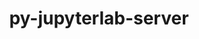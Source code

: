 ---
title: "py-jupyterlab-server"
layout: cache
categories: [package, develop]
meta: {"versions": ["2.24.0", "2.27.3"], "compilers": ["gcc@=11.1.0", "gcc@=11.4.0", "gcc@=9.4.0", "oneapi@=2024.2.1"], "oss": ["ubuntu20.04", "ubuntu22.04"], "platforms": ["linux"], "targets": ["neoverse_v1", "neoverse_v2", "ppc64le", "x86_64_v3"], "stacks": ["data-vis-sdk", "e4s", "e4s-neoverse-v2", "e4s-neoverse_v1", "e4s-oneapi", "e4s-power", "root"], "num_specs": 106, "num_specs_by_stack": {"root": 106, "e4s-power": 28, "data-vis-sdk": 7, "e4s-neoverse_v1": 12, "e4s-neoverse-v2": 7, "e4s": 28, "e4s-oneapi": 24}}
spec_details: [{"hash": "r5gjmdxfrnyxigrjokjpj7ynr42vvxgq", "compiler": "gcc@=9.4.0", "versions": ["2.27.3"], "os": "ubuntu20.04", "platform": "linux", "target": "ppc64le", "variants": ["build_system=python_pip"], "stacks": ["root", "e4s-power"], "size": "-", "tarball": "https://binaries.spack.io/develop/build_cache/linux-ubuntu20.04-ppc64le/gcc-9.4.0/py-jupyterlab-server-2.27.3/linux-ubuntu20.04-ppc64le-gcc-9.4.0-py-jupyterlab-server-2.27.3-r5gjmdxfrnyxigrjokjpj7ynr42vvxgq.spack"}, {"hash": "yxoxxlbpfmr5nknq6d2fl35p3pjeulq7", "compiler": "gcc@=9.4.0", "versions": ["2.27.3"], "os": "ubuntu20.04", "platform": "linux", "target": "ppc64le", "variants": ["build_system=python_pip"], "stacks": ["root", "e4s-power"], "size": "-", "tarball": "https://binaries.spack.io/develop/build_cache/linux-ubuntu20.04-ppc64le/gcc-9.4.0/py-jupyterlab-server-2.27.3/linux-ubuntu20.04-ppc64le-gcc-9.4.0-py-jupyterlab-server-2.27.3-yxoxxlbpfmr5nknq6d2fl35p3pjeulq7.spack"}, {"hash": "ec6vppo54snwoid3xdq45lgiytspmr2y", "compiler": "gcc@=9.4.0", "versions": ["2.27.3"], "os": "ubuntu20.04", "platform": "linux", "target": "ppc64le", "variants": ["build_system=python_pip"], "stacks": ["root", "e4s-power"], "size": "-", "tarball": "https://binaries.spack.io/develop/build_cache/linux-ubuntu20.04-ppc64le/gcc-9.4.0/py-jupyterlab-server-2.27.3/linux-ubuntu20.04-ppc64le-gcc-9.4.0-py-jupyterlab-server-2.27.3-ec6vppo54snwoid3xdq45lgiytspmr2y.spack"}, {"hash": "uchhjokxpflvevgado4566piq5aeidd2", "compiler": "gcc@=9.4.0", "versions": ["2.27.3"], "os": "ubuntu20.04", "platform": "linux", "target": "ppc64le", "variants": ["build_system=python_pip"], "stacks": ["root", "e4s-power"], "size": "-", "tarball": "https://binaries.spack.io/develop/build_cache/linux-ubuntu20.04-ppc64le/gcc-9.4.0/py-jupyterlab-server-2.27.3/linux-ubuntu20.04-ppc64le-gcc-9.4.0-py-jupyterlab-server-2.27.3-uchhjokxpflvevgado4566piq5aeidd2.spack"}, {"hash": "war4fqs2iyx3hsci3dwqpajijq2tk3vr", "compiler": "gcc@=9.4.0", "versions": ["2.27.3"], "os": "ubuntu20.04", "platform": "linux", "target": "ppc64le", "variants": ["build_system=python_pip"], "stacks": ["root", "e4s-power"], "size": "-", "tarball": "https://binaries.spack.io/develop/build_cache/linux-ubuntu20.04-ppc64le/gcc-9.4.0/py-jupyterlab-server-2.27.3/linux-ubuntu20.04-ppc64le-gcc-9.4.0-py-jupyterlab-server-2.27.3-war4fqs2iyx3hsci3dwqpajijq2tk3vr.spack"}, {"hash": "6ml7nb64sa4evd4a4l4ce2tavzuwef4r", "compiler": "gcc@=9.4.0", "versions": ["2.27.3"], "os": "ubuntu20.04", "platform": "linux", "target": "ppc64le", "variants": ["build_system=python_pip"], "stacks": ["root", "e4s-power"], "size": "-", "tarball": "https://binaries.spack.io/develop/build_cache/linux-ubuntu20.04-ppc64le/gcc-9.4.0/py-jupyterlab-server-2.27.3/linux-ubuntu20.04-ppc64le-gcc-9.4.0-py-jupyterlab-server-2.27.3-6ml7nb64sa4evd4a4l4ce2tavzuwef4r.spack"}, {"hash": "ccizgpknkhixquji3at66balpqfqwsuc", "compiler": "gcc@=9.4.0", "versions": ["2.27.3"], "os": "ubuntu20.04", "platform": "linux", "target": "ppc64le", "variants": ["build_system=python_pip"], "stacks": ["root", "e4s-power"], "size": "-", "tarball": "https://binaries.spack.io/develop/build_cache/linux-ubuntu20.04-ppc64le/gcc-9.4.0/py-jupyterlab-server-2.27.3/linux-ubuntu20.04-ppc64le-gcc-9.4.0-py-jupyterlab-server-2.27.3-ccizgpknkhixquji3at66balpqfqwsuc.spack"}, {"hash": "kxlkvfvg22kewv6bgk34smh2dripwzpp", "compiler": "gcc@=9.4.0", "versions": ["2.27.3"], "os": "ubuntu20.04", "platform": "linux", "target": "ppc64le", "variants": ["build_system=python_pip"], "stacks": ["root", "e4s-power"], "size": "-", "tarball": "https://binaries.spack.io/develop/build_cache/linux-ubuntu20.04-ppc64le/gcc-9.4.0/py-jupyterlab-server-2.27.3/linux-ubuntu20.04-ppc64le-gcc-9.4.0-py-jupyterlab-server-2.27.3-kxlkvfvg22kewv6bgk34smh2dripwzpp.spack"}, {"hash": "27dlbas4ty6cjozf5j2j4kzlawd53rbu", "compiler": "gcc@=9.4.0", "versions": ["2.27.3"], "os": "ubuntu20.04", "platform": "linux", "target": "ppc64le", "variants": ["build_system=python_pip"], "stacks": ["root", "e4s-power"], "size": "-", "tarball": "https://binaries.spack.io/develop/build_cache/linux-ubuntu20.04-ppc64le/gcc-9.4.0/py-jupyterlab-server-2.27.3/linux-ubuntu20.04-ppc64le-gcc-9.4.0-py-jupyterlab-server-2.27.3-27dlbas4ty6cjozf5j2j4kzlawd53rbu.spack"}, {"hash": "xkytkeftxfsy3ujhdpphmajomjyhu7js", "compiler": "gcc@=9.4.0", "versions": ["2.27.3"], "os": "ubuntu20.04", "platform": "linux", "target": "ppc64le", "variants": ["build_system=python_pip"], "stacks": ["root", "e4s-power"], "size": "-", "tarball": "https://binaries.spack.io/develop/build_cache/linux-ubuntu20.04-ppc64le/gcc-9.4.0/py-jupyterlab-server-2.27.3/linux-ubuntu20.04-ppc64le-gcc-9.4.0-py-jupyterlab-server-2.27.3-xkytkeftxfsy3ujhdpphmajomjyhu7js.spack"}, {"hash": "rmxf44i2cccupnvv57fxvzar2c35i37c", "compiler": "gcc@=9.4.0", "versions": ["2.27.3"], "os": "ubuntu20.04", "platform": "linux", "target": "ppc64le", "variants": ["build_system=python_pip"], "stacks": ["root", "e4s-power"], "size": "-", "tarball": "https://binaries.spack.io/develop/build_cache/linux-ubuntu20.04-ppc64le/gcc-9.4.0/py-jupyterlab-server-2.27.3/linux-ubuntu20.04-ppc64le-gcc-9.4.0-py-jupyterlab-server-2.27.3-rmxf44i2cccupnvv57fxvzar2c35i37c.spack"}, {"hash": "e2gr6lpuw2s4b5a7qxbxpajvmbifdp3o", "compiler": "gcc@=9.4.0", "versions": ["2.27.3"], "os": "ubuntu20.04", "platform": "linux", "target": "ppc64le", "variants": ["build_system=python_pip"], "stacks": ["root", "e4s-power"], "size": "-", "tarball": "https://binaries.spack.io/develop/build_cache/linux-ubuntu20.04-ppc64le/gcc-9.4.0/py-jupyterlab-server-2.27.3/linux-ubuntu20.04-ppc64le-gcc-9.4.0-py-jupyterlab-server-2.27.3-e2gr6lpuw2s4b5a7qxbxpajvmbifdp3o.spack"}, {"hash": "z3rxy6dhxftfm5neysmieikqifbmm52q", "compiler": "gcc@=9.4.0", "versions": ["2.27.3"], "os": "ubuntu20.04", "platform": "linux", "target": "ppc64le", "variants": ["build_system=python_pip"], "stacks": ["root", "e4s-power"], "size": "-", "tarball": "https://binaries.spack.io/develop/build_cache/linux-ubuntu20.04-ppc64le/gcc-9.4.0/py-jupyterlab-server-2.27.3/linux-ubuntu20.04-ppc64le-gcc-9.4.0-py-jupyterlab-server-2.27.3-z3rxy6dhxftfm5neysmieikqifbmm52q.spack"}, {"hash": "iw6xrbq24t7mgadoexhegj3zoij7zrhi", "compiler": "gcc@=9.4.0", "versions": ["2.27.3"], "os": "ubuntu20.04", "platform": "linux", "target": "ppc64le", "variants": ["build_system=python_pip"], "stacks": ["root", "e4s-power"], "size": "-", "tarball": "https://binaries.spack.io/develop/build_cache/linux-ubuntu20.04-ppc64le/gcc-9.4.0/py-jupyterlab-server-2.27.3/linux-ubuntu20.04-ppc64le-gcc-9.4.0-py-jupyterlab-server-2.27.3-iw6xrbq24t7mgadoexhegj3zoij7zrhi.spack"}, {"hash": "ylu72vhxp77v5xmuudhgmnmf4ob2lisq", "compiler": "gcc@=9.4.0", "versions": ["2.27.3"], "os": "ubuntu20.04", "platform": "linux", "target": "ppc64le", "variants": ["build_system=python_pip"], "stacks": ["root", "e4s-power"], "size": "-", "tarball": "https://binaries.spack.io/develop/build_cache/linux-ubuntu20.04-ppc64le/gcc-9.4.0/py-jupyterlab-server-2.27.3/linux-ubuntu20.04-ppc64le-gcc-9.4.0-py-jupyterlab-server-2.27.3-ylu72vhxp77v5xmuudhgmnmf4ob2lisq.spack"}, {"hash": "rvkqhnvwuidttfiptaolectyo3prar53", "compiler": "gcc@=9.4.0", "versions": ["2.27.3"], "os": "ubuntu20.04", "platform": "linux", "target": "ppc64le", "variants": ["build_system=python_pip"], "stacks": ["root", "e4s-power"], "size": "-", "tarball": "https://binaries.spack.io/develop/build_cache/linux-ubuntu20.04-ppc64le/gcc-9.4.0/py-jupyterlab-server-2.27.3/linux-ubuntu20.04-ppc64le-gcc-9.4.0-py-jupyterlab-server-2.27.3-rvkqhnvwuidttfiptaolectyo3prar53.spack"}, {"hash": "5giv63cb473rvyc7uibuyubpy3otwa6x", "compiler": "gcc@=9.4.0", "versions": ["2.27.3"], "os": "ubuntu20.04", "platform": "linux", "target": "ppc64le", "variants": ["build_system=python_pip"], "stacks": ["root", "e4s-power"], "size": "-", "tarball": "https://binaries.spack.io/develop/build_cache/linux-ubuntu20.04-ppc64le/gcc-9.4.0/py-jupyterlab-server-2.27.3/linux-ubuntu20.04-ppc64le-gcc-9.4.0-py-jupyterlab-server-2.27.3-5giv63cb473rvyc7uibuyubpy3otwa6x.spack"}, {"hash": "52pyqpnoxsw4u5tgeie7pcbic5ehgt5y", "compiler": "gcc@=9.4.0", "versions": ["2.27.3"], "os": "ubuntu20.04", "platform": "linux", "target": "ppc64le", "variants": ["build_system=python_pip"], "stacks": ["root", "e4s-power"], "size": "-", "tarball": "https://binaries.spack.io/develop/build_cache/linux-ubuntu20.04-ppc64le/gcc-9.4.0/py-jupyterlab-server-2.27.3/linux-ubuntu20.04-ppc64le-gcc-9.4.0-py-jupyterlab-server-2.27.3-52pyqpnoxsw4u5tgeie7pcbic5ehgt5y.spack"}, {"hash": "hpoa3mergefld3b7bwewlxw5w6w6ubdv", "compiler": "gcc@=9.4.0", "versions": ["2.27.3"], "os": "ubuntu20.04", "platform": "linux", "target": "ppc64le", "variants": ["build_system=python_pip"], "stacks": ["root", "e4s-power"], "size": "-", "tarball": "https://binaries.spack.io/develop/build_cache/linux-ubuntu20.04-ppc64le/gcc-9.4.0/py-jupyterlab-server-2.27.3/linux-ubuntu20.04-ppc64le-gcc-9.4.0-py-jupyterlab-server-2.27.3-hpoa3mergefld3b7bwewlxw5w6w6ubdv.spack"}, {"hash": "asq3h2qowvvx2idve3zmdhqkl27wxol3", "compiler": "gcc@=9.4.0", "versions": ["2.27.3"], "os": "ubuntu20.04", "platform": "linux", "target": "ppc64le", "variants": ["build_system=python_pip"], "stacks": ["root", "e4s-power"], "size": "-", "tarball": "https://binaries.spack.io/develop/build_cache/linux-ubuntu20.04-ppc64le/gcc-9.4.0/py-jupyterlab-server-2.27.3/linux-ubuntu20.04-ppc64le-gcc-9.4.0-py-jupyterlab-server-2.27.3-asq3h2qowvvx2idve3zmdhqkl27wxol3.spack"}, {"hash": "zxubohjbkc5w2exyoum36pdme3e22646", "compiler": "gcc@=9.4.0", "versions": ["2.27.3"], "os": "ubuntu20.04", "platform": "linux", "target": "ppc64le", "variants": ["build_system=python_pip"], "stacks": ["root", "e4s-power"], "size": "-", "tarball": "https://binaries.spack.io/develop/build_cache/linux-ubuntu20.04-ppc64le/gcc-9.4.0/py-jupyterlab-server-2.27.3/linux-ubuntu20.04-ppc64le-gcc-9.4.0-py-jupyterlab-server-2.27.3-zxubohjbkc5w2exyoum36pdme3e22646.spack"}, {"hash": "shd5go4vb45fyaxylqkozkgrs7c3s622", "compiler": "gcc@=9.4.0", "versions": ["2.27.3"], "os": "ubuntu20.04", "platform": "linux", "target": "ppc64le", "variants": ["build_system=python_pip"], "stacks": ["root", "e4s-power"], "size": "-", "tarball": "https://binaries.spack.io/develop/build_cache/linux-ubuntu20.04-ppc64le/gcc-9.4.0/py-jupyterlab-server-2.27.3/linux-ubuntu20.04-ppc64le-gcc-9.4.0-py-jupyterlab-server-2.27.3-shd5go4vb45fyaxylqkozkgrs7c3s622.spack"}, {"hash": "65f5xqdyoo3hanimpxpxug7ggqnwv6bi", "compiler": "gcc@=9.4.0", "versions": ["2.27.3"], "os": "ubuntu20.04", "platform": "linux", "target": "ppc64le", "variants": ["build_system=python_pip"], "stacks": ["root", "e4s-power"], "size": "-", "tarball": "https://binaries.spack.io/develop/build_cache/linux-ubuntu20.04-ppc64le/gcc-9.4.0/py-jupyterlab-server-2.27.3/linux-ubuntu20.04-ppc64le-gcc-9.4.0-py-jupyterlab-server-2.27.3-65f5xqdyoo3hanimpxpxug7ggqnwv6bi.spack"}, {"hash": "6sc7rxbwtweapsiwjlytnnrj6ask2j6i", "compiler": "gcc@=9.4.0", "versions": ["2.27.3"], "os": "ubuntu20.04", "platform": "linux", "target": "ppc64le", "variants": ["build_system=python_pip"], "stacks": ["root", "e4s-power"], "size": "-", "tarball": "https://binaries.spack.io/develop/build_cache/linux-ubuntu20.04-ppc64le/gcc-9.4.0/py-jupyterlab-server-2.27.3/linux-ubuntu20.04-ppc64le-gcc-9.4.0-py-jupyterlab-server-2.27.3-6sc7rxbwtweapsiwjlytnnrj6ask2j6i.spack"}, {"hash": "smozmmeedbcjp4praaawoavcbdkf6x2w", "compiler": "gcc@=9.4.0", "versions": ["2.27.3"], "os": "ubuntu20.04", "platform": "linux", "target": "ppc64le", "variants": ["build_system=python_pip"], "stacks": ["root", "e4s-power"], "size": "-", "tarball": "https://binaries.spack.io/develop/build_cache/linux-ubuntu20.04-ppc64le/gcc-9.4.0/py-jupyterlab-server-2.27.3/linux-ubuntu20.04-ppc64le-gcc-9.4.0-py-jupyterlab-server-2.27.3-smozmmeedbcjp4praaawoavcbdkf6x2w.spack"}, {"hash": "w3kauhjr5mite5sj4qvcjy2xwsumyqc2", "compiler": "gcc@=9.4.0", "versions": ["2.27.3"], "os": "ubuntu20.04", "platform": "linux", "target": "ppc64le", "variants": ["build_system=python_pip"], "stacks": ["root", "e4s-power"], "size": "-", "tarball": "https://binaries.spack.io/develop/build_cache/linux-ubuntu20.04-ppc64le/gcc-9.4.0/py-jupyterlab-server-2.27.3/linux-ubuntu20.04-ppc64le-gcc-9.4.0-py-jupyterlab-server-2.27.3-w3kauhjr5mite5sj4qvcjy2xwsumyqc2.spack"}, {"hash": "d3qqsz56w273zwks3g2ops5runa4fjah", "compiler": "gcc@=9.4.0", "versions": ["2.27.3"], "os": "ubuntu20.04", "platform": "linux", "target": "ppc64le", "variants": ["build_system=python_pip"], "stacks": ["root", "e4s-power"], "size": "-", "tarball": "https://binaries.spack.io/develop/build_cache/linux-ubuntu20.04-ppc64le/gcc-9.4.0/py-jupyterlab-server-2.27.3/linux-ubuntu20.04-ppc64le-gcc-9.4.0-py-jupyterlab-server-2.27.3-d3qqsz56w273zwks3g2ops5runa4fjah.spack"}, {"hash": "kmd7atsrraprw7zfnw4n3o7mrcsbvhax", "compiler": "gcc@=9.4.0", "versions": ["2.27.3"], "os": "ubuntu20.04", "platform": "linux", "target": "ppc64le", "variants": ["build_system=python_pip"], "stacks": ["root", "e4s-power"], "size": "-", "tarball": "https://binaries.spack.io/develop/build_cache/linux-ubuntu20.04-ppc64le/gcc-9.4.0/py-jupyterlab-server-2.27.3/linux-ubuntu20.04-ppc64le-gcc-9.4.0-py-jupyterlab-server-2.27.3-kmd7atsrraprw7zfnw4n3o7mrcsbvhax.spack"}, {"hash": "tkpyafsh6ppqy5f5ghrp7fzug4wtk3hz", "compiler": "gcc@=11.1.0", "versions": ["2.27.3"], "os": "ubuntu20.04", "platform": "linux", "target": "x86_64_v3", "variants": ["build_system=python_pip"], "stacks": ["data-vis-sdk", "root"], "size": "-", "tarball": "https://binaries.spack.io/develop/build_cache/linux-ubuntu20.04-x86_64_v3/gcc-11.1.0/py-jupyterlab-server-2.27.3/linux-ubuntu20.04-x86_64_v3-gcc-11.1.0-py-jupyterlab-server-2.27.3-tkpyafsh6ppqy5f5ghrp7fzug4wtk3hz.spack"}, {"hash": "fnhyycfijtwvdwa6aty4xbswsqia55r3", "compiler": "gcc@=11.1.0", "versions": ["2.27.3"], "os": "ubuntu20.04", "platform": "linux", "target": "x86_64_v3", "variants": ["build_system=python_pip"], "stacks": ["data-vis-sdk", "root"], "size": "-", "tarball": "https://binaries.spack.io/develop/build_cache/linux-ubuntu20.04-x86_64_v3/gcc-11.1.0/py-jupyterlab-server-2.27.3/linux-ubuntu20.04-x86_64_v3-gcc-11.1.0-py-jupyterlab-server-2.27.3-fnhyycfijtwvdwa6aty4xbswsqia55r3.spack"}, {"hash": "skqr5fl7zrm7o3ktxdclyvfscwnauyfg", "compiler": "gcc@=11.1.0", "versions": ["2.27.3"], "os": "ubuntu20.04", "platform": "linux", "target": "x86_64_v3", "variants": ["build_system=python_pip"], "stacks": ["data-vis-sdk", "root"], "size": "-", "tarball": "https://binaries.spack.io/develop/build_cache/linux-ubuntu20.04-x86_64_v3/gcc-11.1.0/py-jupyterlab-server-2.27.3/linux-ubuntu20.04-x86_64_v3-gcc-11.1.0-py-jupyterlab-server-2.27.3-skqr5fl7zrm7o3ktxdclyvfscwnauyfg.spack"}, {"hash": "udpyt43bwwgbugxx4zmpzpfnuqlb2juo", "compiler": "gcc@=11.1.0", "versions": ["2.27.3"], "os": "ubuntu20.04", "platform": "linux", "target": "x86_64_v3", "variants": ["build_system=python_pip"], "stacks": ["data-vis-sdk", "root"], "size": "-", "tarball": "https://binaries.spack.io/develop/build_cache/linux-ubuntu20.04-x86_64_v3/gcc-11.1.0/py-jupyterlab-server-2.27.3/linux-ubuntu20.04-x86_64_v3-gcc-11.1.0-py-jupyterlab-server-2.27.3-udpyt43bwwgbugxx4zmpzpfnuqlb2juo.spack"}, {"hash": "pqb4et7ibtlzshzl4i5vknvvhlwry5sq", "compiler": "gcc@=11.1.0", "versions": ["2.27.3"], "os": "ubuntu20.04", "platform": "linux", "target": "x86_64_v3", "variants": ["build_system=python_pip"], "stacks": ["data-vis-sdk", "root"], "size": "-", "tarball": "https://binaries.spack.io/develop/build_cache/linux-ubuntu20.04-x86_64_v3/gcc-11.1.0/py-jupyterlab-server-2.27.3/linux-ubuntu20.04-x86_64_v3-gcc-11.1.0-py-jupyterlab-server-2.27.3-pqb4et7ibtlzshzl4i5vknvvhlwry5sq.spack"}, {"hash": "oox3jeetnplvxyfugn4ffrgfhkgq4zpu", "compiler": "gcc@=11.1.0", "versions": ["2.27.3"], "os": "ubuntu20.04", "platform": "linux", "target": "x86_64_v3", "variants": ["build_system=python_pip"], "stacks": ["data-vis-sdk", "root"], "size": "-", "tarball": "https://binaries.spack.io/develop/build_cache/linux-ubuntu20.04-x86_64_v3/gcc-11.1.0/py-jupyterlab-server-2.27.3/linux-ubuntu20.04-x86_64_v3-gcc-11.1.0-py-jupyterlab-server-2.27.3-oox3jeetnplvxyfugn4ffrgfhkgq4zpu.spack"}, {"hash": "b75kyvycmfmuq4bok3zjkon3aso5in6l", "compiler": "gcc@=11.1.0", "versions": ["2.27.3"], "os": "ubuntu20.04", "platform": "linux", "target": "x86_64_v3", "variants": ["build_system=python_pip"], "stacks": ["data-vis-sdk", "root"], "size": "-", "tarball": "https://binaries.spack.io/develop/build_cache/linux-ubuntu20.04-x86_64_v3/gcc-11.1.0/py-jupyterlab-server-2.27.3/linux-ubuntu20.04-x86_64_v3-gcc-11.1.0-py-jupyterlab-server-2.27.3-b75kyvycmfmuq4bok3zjkon3aso5in6l.spack"}, {"hash": "3twtrvgcmm5jssvh44f5gmaphmd2uceu", "compiler": "gcc@=11.4.0", "versions": ["2.27.3"], "os": "ubuntu22.04", "platform": "linux", "target": "neoverse_v1", "variants": ["build_system=python_pip"], "stacks": ["e4s-neoverse_v1", "root"], "size": "-", "tarball": "https://binaries.spack.io/develop/build_cache/linux-ubuntu22.04-neoverse_v1/gcc-11.4.0/py-jupyterlab-server-2.27.3/linux-ubuntu22.04-neoverse_v1-gcc-11.4.0-py-jupyterlab-server-2.27.3-3twtrvgcmm5jssvh44f5gmaphmd2uceu.spack"}, {"hash": "ybxztotlwesmdch2klp3icqp2rzse4ck", "compiler": "gcc@=11.4.0", "versions": ["2.27.3"], "os": "ubuntu22.04", "platform": "linux", "target": "neoverse_v1", "variants": ["build_system=python_pip"], "stacks": ["e4s-neoverse_v1", "root"], "size": "-", "tarball": "https://binaries.spack.io/develop/build_cache/linux-ubuntu22.04-neoverse_v1/gcc-11.4.0/py-jupyterlab-server-2.27.3/linux-ubuntu22.04-neoverse_v1-gcc-11.4.0-py-jupyterlab-server-2.27.3-ybxztotlwesmdch2klp3icqp2rzse4ck.spack"}, {"hash": "n3k7ijfgviqxtvspzzpveg4osxxomrr6", "compiler": "gcc@=11.4.0", "versions": ["2.27.3"], "os": "ubuntu22.04", "platform": "linux", "target": "neoverse_v1", "variants": ["build_system=python_pip"], "stacks": ["e4s-neoverse_v1", "root"], "size": "-", "tarball": "https://binaries.spack.io/develop/build_cache/linux-ubuntu22.04-neoverse_v1/gcc-11.4.0/py-jupyterlab-server-2.27.3/linux-ubuntu22.04-neoverse_v1-gcc-11.4.0-py-jupyterlab-server-2.27.3-n3k7ijfgviqxtvspzzpveg4osxxomrr6.spack"}, {"hash": "buzqfder4llrupydggq3uflfatqedxdq", "compiler": "gcc@=11.4.0", "versions": ["2.27.3"], "os": "ubuntu22.04", "platform": "linux", "target": "neoverse_v1", "variants": ["build_system=python_pip"], "stacks": ["e4s-neoverse_v1", "root"], "size": "-", "tarball": "https://binaries.spack.io/develop/build_cache/linux-ubuntu22.04-neoverse_v1/gcc-11.4.0/py-jupyterlab-server-2.27.3/linux-ubuntu22.04-neoverse_v1-gcc-11.4.0-py-jupyterlab-server-2.27.3-buzqfder4llrupydggq3uflfatqedxdq.spack"}, {"hash": "k3epka6xzj2746oh2fytsx3vvp5f4wet", "compiler": "gcc@=11.4.0", "versions": ["2.27.3"], "os": "ubuntu22.04", "platform": "linux", "target": "neoverse_v1", "variants": ["build_system=python_pip"], "stacks": ["e4s-neoverse_v1", "root"], "size": "-", "tarball": "https://binaries.spack.io/develop/build_cache/linux-ubuntu22.04-neoverse_v1/gcc-11.4.0/py-jupyterlab-server-2.27.3/linux-ubuntu22.04-neoverse_v1-gcc-11.4.0-py-jupyterlab-server-2.27.3-k3epka6xzj2746oh2fytsx3vvp5f4wet.spack"}, {"hash": "faubjueu47u6o7zdlxl53zjqwxav2ix5", "compiler": "gcc@=11.4.0", "versions": ["2.27.3"], "os": "ubuntu22.04", "platform": "linux", "target": "neoverse_v1", "variants": ["build_system=python_pip"], "stacks": ["e4s-neoverse_v1", "root"], "size": "-", "tarball": "https://binaries.spack.io/develop/build_cache/linux-ubuntu22.04-neoverse_v1/gcc-11.4.0/py-jupyterlab-server-2.27.3/linux-ubuntu22.04-neoverse_v1-gcc-11.4.0-py-jupyterlab-server-2.27.3-faubjueu47u6o7zdlxl53zjqwxav2ix5.spack"}, {"hash": "oosvkm7zjxvfynkstpdzy6bmpcplmefq", "compiler": "gcc@=11.4.0", "versions": ["2.27.3"], "os": "ubuntu22.04", "platform": "linux", "target": "neoverse_v1", "variants": ["build_system=python_pip"], "stacks": ["e4s-neoverse_v1", "root"], "size": "-", "tarball": "https://binaries.spack.io/develop/build_cache/linux-ubuntu22.04-neoverse_v1/gcc-11.4.0/py-jupyterlab-server-2.27.3/linux-ubuntu22.04-neoverse_v1-gcc-11.4.0-py-jupyterlab-server-2.27.3-oosvkm7zjxvfynkstpdzy6bmpcplmefq.spack"}, {"hash": "ts5mli5x56oxn2gj3klumnw5vfvjuh4r", "compiler": "gcc@=11.4.0", "versions": ["2.27.3"], "os": "ubuntu22.04", "platform": "linux", "target": "neoverse_v1", "variants": ["build_system=python_pip"], "stacks": ["e4s-neoverse_v1", "root"], "size": "-", "tarball": "https://binaries.spack.io/develop/build_cache/linux-ubuntu22.04-neoverse_v1/gcc-11.4.0/py-jupyterlab-server-2.27.3/linux-ubuntu22.04-neoverse_v1-gcc-11.4.0-py-jupyterlab-server-2.27.3-ts5mli5x56oxn2gj3klumnw5vfvjuh4r.spack"}, {"hash": "gdgmydmjyfpcdu5kz5yrfykfej3gwlgb", "compiler": "gcc@=11.4.0", "versions": ["2.27.3"], "os": "ubuntu22.04", "platform": "linux", "target": "neoverse_v1", "variants": ["build_system=python_pip"], "stacks": ["e4s-neoverse_v1", "root"], "size": "-", "tarball": "https://binaries.spack.io/develop/build_cache/linux-ubuntu22.04-neoverse_v1/gcc-11.4.0/py-jupyterlab-server-2.27.3/linux-ubuntu22.04-neoverse_v1-gcc-11.4.0-py-jupyterlab-server-2.27.3-gdgmydmjyfpcdu5kz5yrfykfej3gwlgb.spack"}, {"hash": "xbi35nw5rpfazffzjeaab7zg72nxszhv", "compiler": "gcc@=11.4.0", "versions": ["2.27.3"], "os": "ubuntu22.04", "platform": "linux", "target": "neoverse_v1", "variants": ["build_system=python_pip"], "stacks": ["e4s-neoverse_v1", "root"], "size": "-", "tarball": "https://binaries.spack.io/develop/build_cache/linux-ubuntu22.04-neoverse_v1/gcc-11.4.0/py-jupyterlab-server-2.27.3/linux-ubuntu22.04-neoverse_v1-gcc-11.4.0-py-jupyterlab-server-2.27.3-xbi35nw5rpfazffzjeaab7zg72nxszhv.spack"}, {"hash": "ygsyk3zquvmevtzeafgz4ebdw5bisiyw", "compiler": "gcc@=11.4.0", "versions": ["2.27.3"], "os": "ubuntu22.04", "platform": "linux", "target": "neoverse_v1", "variants": ["build_system=python_pip"], "stacks": ["e4s-neoverse_v1", "root"], "size": "-", "tarball": "https://binaries.spack.io/develop/build_cache/linux-ubuntu22.04-neoverse_v1/gcc-11.4.0/py-jupyterlab-server-2.27.3/linux-ubuntu22.04-neoverse_v1-gcc-11.4.0-py-jupyterlab-server-2.27.3-ygsyk3zquvmevtzeafgz4ebdw5bisiyw.spack"}, {"hash": "qac377zjeyng7sdr5g2op62xzd3cctyl", "compiler": "gcc@=11.4.0", "versions": ["2.27.3"], "os": "ubuntu22.04", "platform": "linux", "target": "neoverse_v1", "variants": ["build_system=python_pip"], "stacks": ["e4s-neoverse_v1", "root"], "size": "-", "tarball": "https://binaries.spack.io/develop/build_cache/linux-ubuntu22.04-neoverse_v1/gcc-11.4.0/py-jupyterlab-server-2.27.3/linux-ubuntu22.04-neoverse_v1-gcc-11.4.0-py-jupyterlab-server-2.27.3-qac377zjeyng7sdr5g2op62xzd3cctyl.spack"}, {"hash": "t4vrg4bdwl5p5d5rbb5oxxwa7gphfkzm", "compiler": "gcc@=11.4.0", "versions": ["2.27.3"], "os": "ubuntu22.04", "platform": "linux", "target": "neoverse_v2", "variants": ["build_system=python_pip"], "stacks": ["e4s-neoverse-v2", "root"], "size": "-", "tarball": "https://binaries.spack.io/develop/build_cache/linux-ubuntu22.04-neoverse_v2/gcc-11.4.0/py-jupyterlab-server-2.27.3/linux-ubuntu22.04-neoverse_v2-gcc-11.4.0-py-jupyterlab-server-2.27.3-t4vrg4bdwl5p5d5rbb5oxxwa7gphfkzm.spack"}, {"hash": "ktampikoon7eexleebp46mqdqlmzqqgv", "compiler": "gcc@=11.4.0", "versions": ["2.27.3"], "os": "ubuntu22.04", "platform": "linux", "target": "neoverse_v2", "variants": ["build_system=python_pip"], "stacks": ["e4s-neoverse-v2", "root"], "size": "-", "tarball": "https://binaries.spack.io/develop/build_cache/linux-ubuntu22.04-neoverse_v2/gcc-11.4.0/py-jupyterlab-server-2.27.3/linux-ubuntu22.04-neoverse_v2-gcc-11.4.0-py-jupyterlab-server-2.27.3-ktampikoon7eexleebp46mqdqlmzqqgv.spack"}, {"hash": "24lqprxnajdazvy5q2om2e3sbfx6hdaj", "compiler": "gcc@=11.4.0", "versions": ["2.27.3"], "os": "ubuntu22.04", "platform": "linux", "target": "neoverse_v2", "variants": ["build_system=python_pip"], "stacks": ["e4s-neoverse-v2", "root"], "size": "-", "tarball": "https://binaries.spack.io/develop/build_cache/linux-ubuntu22.04-neoverse_v2/gcc-11.4.0/py-jupyterlab-server-2.27.3/linux-ubuntu22.04-neoverse_v2-gcc-11.4.0-py-jupyterlab-server-2.27.3-24lqprxnajdazvy5q2om2e3sbfx6hdaj.spack"}, {"hash": "uerzv7akgq4lsrg3ymyigri4efxijzac", "compiler": "gcc@=11.4.0", "versions": ["2.27.3"], "os": "ubuntu22.04", "platform": "linux", "target": "neoverse_v2", "variants": ["build_system=python_pip"], "stacks": ["e4s-neoverse-v2", "root"], "size": "-", "tarball": "https://binaries.spack.io/develop/build_cache/linux-ubuntu22.04-neoverse_v2/gcc-11.4.0/py-jupyterlab-server-2.27.3/linux-ubuntu22.04-neoverse_v2-gcc-11.4.0-py-jupyterlab-server-2.27.3-uerzv7akgq4lsrg3ymyigri4efxijzac.spack"}, {"hash": "3fvptg3hzmc7jutvhfpxotwamays7dsl", "compiler": "gcc@=11.4.0", "versions": ["2.27.3"], "os": "ubuntu22.04", "platform": "linux", "target": "neoverse_v2", "variants": ["build_system=python_pip"], "stacks": ["e4s-neoverse-v2", "root"], "size": "-", "tarball": "https://binaries.spack.io/develop/build_cache/linux-ubuntu22.04-neoverse_v2/gcc-11.4.0/py-jupyterlab-server-2.27.3/linux-ubuntu22.04-neoverse_v2-gcc-11.4.0-py-jupyterlab-server-2.27.3-3fvptg3hzmc7jutvhfpxotwamays7dsl.spack"}, {"hash": "qt5m2bezs3bbdtheqan45ytrbqijgvna", "compiler": "gcc@=11.4.0", "versions": ["2.27.3"], "os": "ubuntu22.04", "platform": "linux", "target": "neoverse_v2", "variants": ["build_system=python_pip"], "stacks": ["e4s-neoverse-v2", "root"], "size": "-", "tarball": "https://binaries.spack.io/develop/build_cache/linux-ubuntu22.04-neoverse_v2/gcc-11.4.0/py-jupyterlab-server-2.27.3/linux-ubuntu22.04-neoverse_v2-gcc-11.4.0-py-jupyterlab-server-2.27.3-qt5m2bezs3bbdtheqan45ytrbqijgvna.spack"}, {"hash": "bm3ovsn3klduiklyqhmib5obylo6i7ow", "compiler": "gcc@=11.4.0", "versions": ["2.27.3"], "os": "ubuntu22.04", "platform": "linux", "target": "neoverse_v2", "variants": ["build_system=python_pip"], "stacks": ["e4s-neoverse-v2", "root"], "size": "-", "tarball": "https://binaries.spack.io/develop/build_cache/linux-ubuntu22.04-neoverse_v2/gcc-11.4.0/py-jupyterlab-server-2.27.3/linux-ubuntu22.04-neoverse_v2-gcc-11.4.0-py-jupyterlab-server-2.27.3-bm3ovsn3klduiklyqhmib5obylo6i7ow.spack"}, {"hash": "be36izlq3ttntqneripxhycmbgddq7ty", "compiler": "gcc@=11.4.0", "versions": ["2.27.3"], "os": "ubuntu22.04", "platform": "linux", "target": "x86_64_v3", "variants": ["build_system=python_pip"], "stacks": ["e4s", "root"], "size": "-", "tarball": "https://binaries.spack.io/develop/build_cache/linux-ubuntu22.04-x86_64_v3/gcc-11.4.0/py-jupyterlab-server-2.27.3/linux-ubuntu22.04-x86_64_v3-gcc-11.4.0-py-jupyterlab-server-2.27.3-be36izlq3ttntqneripxhycmbgddq7ty.spack"}, {"hash": "h3ocuqzbiwfg2pbez4elyns7snkql2pm", "compiler": "gcc@=11.4.0", "versions": ["2.27.3"], "os": "ubuntu22.04", "platform": "linux", "target": "x86_64_v3", "variants": ["build_system=python_pip"], "stacks": ["e4s", "root"], "size": "-", "tarball": "https://binaries.spack.io/develop/build_cache/linux-ubuntu22.04-x86_64_v3/gcc-11.4.0/py-jupyterlab-server-2.27.3/linux-ubuntu22.04-x86_64_v3-gcc-11.4.0-py-jupyterlab-server-2.27.3-h3ocuqzbiwfg2pbez4elyns7snkql2pm.spack"}, {"hash": "oqns6lcjl4jxt4voox7n7h4wvfu55tcs", "compiler": "gcc@=11.4.0", "versions": ["2.27.3"], "os": "ubuntu22.04", "platform": "linux", "target": "x86_64_v3", "variants": ["build_system=python_pip"], "stacks": ["e4s", "root"], "size": "-", "tarball": "https://binaries.spack.io/develop/build_cache/linux-ubuntu22.04-x86_64_v3/gcc-11.4.0/py-jupyterlab-server-2.27.3/linux-ubuntu22.04-x86_64_v3-gcc-11.4.0-py-jupyterlab-server-2.27.3-oqns6lcjl4jxt4voox7n7h4wvfu55tcs.spack"}, {"hash": "zwzcdmkbuxtzceaq6pobygtvmigeqv43", "compiler": "gcc@=11.4.0", "versions": ["2.27.3"], "os": "ubuntu22.04", "platform": "linux", "target": "x86_64_v3", "variants": ["build_system=python_pip"], "stacks": ["e4s", "root"], "size": "-", "tarball": "https://binaries.spack.io/develop/build_cache/linux-ubuntu22.04-x86_64_v3/gcc-11.4.0/py-jupyterlab-server-2.27.3/linux-ubuntu22.04-x86_64_v3-gcc-11.4.0-py-jupyterlab-server-2.27.3-zwzcdmkbuxtzceaq6pobygtvmigeqv43.spack"}, {"hash": "hetjwpmnzovpbkgy6xgjwz47rnfkrxu3", "compiler": "gcc@=11.4.0", "versions": ["2.27.3"], "os": "ubuntu22.04", "platform": "linux", "target": "x86_64_v3", "variants": ["build_system=python_pip"], "stacks": ["e4s", "root"], "size": "-", "tarball": "https://binaries.spack.io/develop/build_cache/linux-ubuntu22.04-x86_64_v3/gcc-11.4.0/py-jupyterlab-server-2.27.3/linux-ubuntu22.04-x86_64_v3-gcc-11.4.0-py-jupyterlab-server-2.27.3-hetjwpmnzovpbkgy6xgjwz47rnfkrxu3.spack"}, {"hash": "mqu3ksjflcmtnucm4rao4376qpnyltfc", "compiler": "gcc@=11.4.0", "versions": ["2.27.3"], "os": "ubuntu22.04", "platform": "linux", "target": "x86_64_v3", "variants": ["build_system=python_pip"], "stacks": ["e4s", "root"], "size": "-", "tarball": "https://binaries.spack.io/develop/build_cache/linux-ubuntu22.04-x86_64_v3/gcc-11.4.0/py-jupyterlab-server-2.27.3/linux-ubuntu22.04-x86_64_v3-gcc-11.4.0-py-jupyterlab-server-2.27.3-mqu3ksjflcmtnucm4rao4376qpnyltfc.spack"}, {"hash": "a3fi4r2yajnarbabyrwxtcdjasg7mwgj", "compiler": "gcc@=11.4.0", "versions": ["2.27.3"], "os": "ubuntu22.04", "platform": "linux", "target": "x86_64_v3", "variants": ["build_system=python_pip"], "stacks": ["e4s", "root"], "size": "-", "tarball": "https://binaries.spack.io/develop/build_cache/linux-ubuntu22.04-x86_64_v3/gcc-11.4.0/py-jupyterlab-server-2.27.3/linux-ubuntu22.04-x86_64_v3-gcc-11.4.0-py-jupyterlab-server-2.27.3-a3fi4r2yajnarbabyrwxtcdjasg7mwgj.spack"}, {"hash": "7xzwk5w3yg6tclopasn6dwzltxoc2b4y", "compiler": "gcc@=11.4.0", "versions": ["2.27.3"], "os": "ubuntu22.04", "platform": "linux", "target": "x86_64_v3", "variants": ["build_system=python_pip"], "stacks": ["e4s", "root"], "size": "-", "tarball": "https://binaries.spack.io/develop/build_cache/linux-ubuntu22.04-x86_64_v3/gcc-11.4.0/py-jupyterlab-server-2.27.3/linux-ubuntu22.04-x86_64_v3-gcc-11.4.0-py-jupyterlab-server-2.27.3-7xzwk5w3yg6tclopasn6dwzltxoc2b4y.spack"}, {"hash": "micbnhahfo6muf3uasld6rok5uljcidk", "compiler": "gcc@=11.4.0", "versions": ["2.27.3"], "os": "ubuntu22.04", "platform": "linux", "target": "x86_64_v3", "variants": ["build_system=python_pip"], "stacks": ["e4s", "root"], "size": "-", "tarball": "https://binaries.spack.io/develop/build_cache/linux-ubuntu22.04-x86_64_v3/gcc-11.4.0/py-jupyterlab-server-2.27.3/linux-ubuntu22.04-x86_64_v3-gcc-11.4.0-py-jupyterlab-server-2.27.3-micbnhahfo6muf3uasld6rok5uljcidk.spack"}, {"hash": "qppcbg7zmtis2rgas2mmdkmn3l4bybbb", "compiler": "gcc@=11.4.0", "versions": ["2.27.3"], "os": "ubuntu22.04", "platform": "linux", "target": "x86_64_v3", "variants": ["build_system=python_pip"], "stacks": ["e4s", "root"], "size": "-", "tarball": "https://binaries.spack.io/develop/build_cache/linux-ubuntu22.04-x86_64_v3/gcc-11.4.0/py-jupyterlab-server-2.27.3/linux-ubuntu22.04-x86_64_v3-gcc-11.4.0-py-jupyterlab-server-2.27.3-qppcbg7zmtis2rgas2mmdkmn3l4bybbb.spack"}, {"hash": "ema5gmd4kfpufouxnkat4mhwoun56krg", "compiler": "gcc@=11.4.0", "versions": ["2.27.3"], "os": "ubuntu22.04", "platform": "linux", "target": "x86_64_v3", "variants": ["build_system=python_pip"], "stacks": ["e4s", "root"], "size": "-", "tarball": "https://binaries.spack.io/develop/build_cache/linux-ubuntu22.04-x86_64_v3/gcc-11.4.0/py-jupyterlab-server-2.27.3/linux-ubuntu22.04-x86_64_v3-gcc-11.4.0-py-jupyterlab-server-2.27.3-ema5gmd4kfpufouxnkat4mhwoun56krg.spack"}, {"hash": "x7tzcm4wj27ajnnnianfpstyf6l3k4qz", "compiler": "gcc@=11.4.0", "versions": ["2.27.3"], "os": "ubuntu22.04", "platform": "linux", "target": "x86_64_v3", "variants": ["build_system=python_pip"], "stacks": ["e4s", "root"], "size": "-", "tarball": "https://binaries.spack.io/develop/build_cache/linux-ubuntu22.04-x86_64_v3/gcc-11.4.0/py-jupyterlab-server-2.27.3/linux-ubuntu22.04-x86_64_v3-gcc-11.4.0-py-jupyterlab-server-2.27.3-x7tzcm4wj27ajnnnianfpstyf6l3k4qz.spack"}, {"hash": "uxtmfovr56spt4xmzfzirz4h55kmu6l6", "compiler": "gcc@=11.4.0", "versions": ["2.27.3"], "os": "ubuntu22.04", "platform": "linux", "target": "x86_64_v3", "variants": ["build_system=python_pip"], "stacks": ["e4s", "root"], "size": "-", "tarball": "https://binaries.spack.io/develop/build_cache/linux-ubuntu22.04-x86_64_v3/gcc-11.4.0/py-jupyterlab-server-2.27.3/linux-ubuntu22.04-x86_64_v3-gcc-11.4.0-py-jupyterlab-server-2.27.3-uxtmfovr56spt4xmzfzirz4h55kmu6l6.spack"}, {"hash": "4wz7ml2imgzywn2g4s5zfxbfxiegfafu", "compiler": "gcc@=11.4.0", "versions": ["2.27.3"], "os": "ubuntu22.04", "platform": "linux", "target": "x86_64_v3", "variants": ["build_system=python_pip"], "stacks": ["e4s", "root"], "size": "-", "tarball": "https://binaries.spack.io/develop/build_cache/linux-ubuntu22.04-x86_64_v3/gcc-11.4.0/py-jupyterlab-server-2.27.3/linux-ubuntu22.04-x86_64_v3-gcc-11.4.0-py-jupyterlab-server-2.27.3-4wz7ml2imgzywn2g4s5zfxbfxiegfafu.spack"}, {"hash": "lpsulwchxixzcaxvo4vdms7eadmgn5cw", "compiler": "gcc@=11.4.0", "versions": ["2.27.3"], "os": "ubuntu22.04", "platform": "linux", "target": "x86_64_v3", "variants": ["build_system=python_pip"], "stacks": ["e4s", "root"], "size": "-", "tarball": "https://binaries.spack.io/develop/build_cache/linux-ubuntu22.04-x86_64_v3/gcc-11.4.0/py-jupyterlab-server-2.27.3/linux-ubuntu22.04-x86_64_v3-gcc-11.4.0-py-jupyterlab-server-2.27.3-lpsulwchxixzcaxvo4vdms7eadmgn5cw.spack"}, {"hash": "x2gmurt4hh3fcaripxblpcfmgm3nwrmt", "compiler": "gcc@=11.4.0", "versions": ["2.27.3"], "os": "ubuntu22.04", "platform": "linux", "target": "x86_64_v3", "variants": ["build_system=python_pip"], "stacks": ["e4s", "root"], "size": "-", "tarball": "https://binaries.spack.io/develop/build_cache/linux-ubuntu22.04-x86_64_v3/gcc-11.4.0/py-jupyterlab-server-2.27.3/linux-ubuntu22.04-x86_64_v3-gcc-11.4.0-py-jupyterlab-server-2.27.3-x2gmurt4hh3fcaripxblpcfmgm3nwrmt.spack"}, {"hash": "f2rkftrfokqp6cvotglvp7j6svj6wbu3", "compiler": "gcc@=11.4.0", "versions": ["2.27.3"], "os": "ubuntu22.04", "platform": "linux", "target": "x86_64_v3", "variants": ["build_system=python_pip"], "stacks": ["e4s", "root"], "size": "-", "tarball": "https://binaries.spack.io/develop/build_cache/linux-ubuntu22.04-x86_64_v3/gcc-11.4.0/py-jupyterlab-server-2.27.3/linux-ubuntu22.04-x86_64_v3-gcc-11.4.0-py-jupyterlab-server-2.27.3-f2rkftrfokqp6cvotglvp7j6svj6wbu3.spack"}, {"hash": "3aum5z6ocrdkss4pluotv67kvm4xqwms", "compiler": "gcc@=11.4.0", "versions": ["2.27.3"], "os": "ubuntu22.04", "platform": "linux", "target": "x86_64_v3", "variants": ["build_system=python_pip"], "stacks": ["e4s", "root"], "size": "-", "tarball": "https://binaries.spack.io/develop/build_cache/linux-ubuntu22.04-x86_64_v3/gcc-11.4.0/py-jupyterlab-server-2.27.3/linux-ubuntu22.04-x86_64_v3-gcc-11.4.0-py-jupyterlab-server-2.27.3-3aum5z6ocrdkss4pluotv67kvm4xqwms.spack"}, {"hash": "pcmwkmssmihzsldi6cbntkeurlgggzqm", "compiler": "gcc@=11.4.0", "versions": ["2.27.3"], "os": "ubuntu22.04", "platform": "linux", "target": "x86_64_v3", "variants": ["build_system=python_pip"], "stacks": ["e4s", "root"], "size": "-", "tarball": "https://binaries.spack.io/develop/build_cache/linux-ubuntu22.04-x86_64_v3/gcc-11.4.0/py-jupyterlab-server-2.27.3/linux-ubuntu22.04-x86_64_v3-gcc-11.4.0-py-jupyterlab-server-2.27.3-pcmwkmssmihzsldi6cbntkeurlgggzqm.spack"}, {"hash": "kbtengsr75p45ecqitn7ri6urxclyzxd", "compiler": "gcc@=11.4.0", "versions": ["2.27.3"], "os": "ubuntu22.04", "platform": "linux", "target": "x86_64_v3", "variants": ["build_system=python_pip"], "stacks": ["e4s", "root"], "size": "-", "tarball": "https://binaries.spack.io/develop/build_cache/linux-ubuntu22.04-x86_64_v3/gcc-11.4.0/py-jupyterlab-server-2.27.3/linux-ubuntu22.04-x86_64_v3-gcc-11.4.0-py-jupyterlab-server-2.27.3-kbtengsr75p45ecqitn7ri6urxclyzxd.spack"}, {"hash": "q6pr4rqpwtd6afpmwmo2czduc6azklhq", "compiler": "gcc@=11.4.0", "versions": ["2.27.3"], "os": "ubuntu22.04", "platform": "linux", "target": "x86_64_v3", "variants": ["build_system=python_pip"], "stacks": ["e4s", "root"], "size": "-", "tarball": "https://binaries.spack.io/develop/build_cache/linux-ubuntu22.04-x86_64_v3/gcc-11.4.0/py-jupyterlab-server-2.27.3/linux-ubuntu22.04-x86_64_v3-gcc-11.4.0-py-jupyterlab-server-2.27.3-q6pr4rqpwtd6afpmwmo2czduc6azklhq.spack"}, {"hash": "icnoparoqobibc2tyopfkaimkdlv7y4d", "compiler": "gcc@=11.4.0", "versions": ["2.27.3"], "os": "ubuntu22.04", "platform": "linux", "target": "x86_64_v3", "variants": ["build_system=python_pip"], "stacks": ["e4s", "root"], "size": "-", "tarball": "https://binaries.spack.io/develop/build_cache/linux-ubuntu22.04-x86_64_v3/gcc-11.4.0/py-jupyterlab-server-2.27.3/linux-ubuntu22.04-x86_64_v3-gcc-11.4.0-py-jupyterlab-server-2.27.3-icnoparoqobibc2tyopfkaimkdlv7y4d.spack"}, {"hash": "txsla4nay3lo6owy4jx7l7wjbzalyi73", "compiler": "gcc@=11.4.0", "versions": ["2.27.3"], "os": "ubuntu22.04", "platform": "linux", "target": "x86_64_v3", "variants": ["build_system=python_pip"], "stacks": ["e4s", "root"], "size": "-", "tarball": "https://binaries.spack.io/develop/build_cache/linux-ubuntu22.04-x86_64_v3/gcc-11.4.0/py-jupyterlab-server-2.27.3/linux-ubuntu22.04-x86_64_v3-gcc-11.4.0-py-jupyterlab-server-2.27.3-txsla4nay3lo6owy4jx7l7wjbzalyi73.spack"}, {"hash": "3o5pgm3xynocx7sg6ruutnow74ounf4i", "compiler": "gcc@=11.4.0", "versions": ["2.27.3"], "os": "ubuntu22.04", "platform": "linux", "target": "x86_64_v3", "variants": ["build_system=python_pip"], "stacks": ["e4s", "root"], "size": "-", "tarball": "https://binaries.spack.io/develop/build_cache/linux-ubuntu22.04-x86_64_v3/gcc-11.4.0/py-jupyterlab-server-2.27.3/linux-ubuntu22.04-x86_64_v3-gcc-11.4.0-py-jupyterlab-server-2.27.3-3o5pgm3xynocx7sg6ruutnow74ounf4i.spack"}, {"hash": "r62kqpffwtra54sp7zcyiac36efyfuoi", "compiler": "gcc@=11.4.0", "versions": ["2.27.3"], "os": "ubuntu22.04", "platform": "linux", "target": "x86_64_v3", "variants": ["build_system=python_pip"], "stacks": ["e4s", "root"], "size": "-", "tarball": "https://binaries.spack.io/develop/build_cache/linux-ubuntu22.04-x86_64_v3/gcc-11.4.0/py-jupyterlab-server-2.27.3/linux-ubuntu22.04-x86_64_v3-gcc-11.4.0-py-jupyterlab-server-2.27.3-r62kqpffwtra54sp7zcyiac36efyfuoi.spack"}, {"hash": "lzeahyrcbeta7vpygrawrtcufdbgmi2k", "compiler": "gcc@=11.4.0", "versions": ["2.27.3"], "os": "ubuntu22.04", "platform": "linux", "target": "x86_64_v3", "variants": ["build_system=python_pip"], "stacks": ["e4s", "root"], "size": "-", "tarball": "https://binaries.spack.io/develop/build_cache/linux-ubuntu22.04-x86_64_v3/gcc-11.4.0/py-jupyterlab-server-2.27.3/linux-ubuntu22.04-x86_64_v3-gcc-11.4.0-py-jupyterlab-server-2.27.3-lzeahyrcbeta7vpygrawrtcufdbgmi2k.spack"}, {"hash": "x52rfufs3iwsokbmjheidvchmfzgoxh4", "compiler": "gcc@=11.4.0", "versions": ["2.27.3"], "os": "ubuntu22.04", "platform": "linux", "target": "x86_64_v3", "variants": ["build_system=python_pip"], "stacks": ["e4s", "root"], "size": "-", "tarball": "https://binaries.spack.io/develop/build_cache/linux-ubuntu22.04-x86_64_v3/gcc-11.4.0/py-jupyterlab-server-2.27.3/linux-ubuntu22.04-x86_64_v3-gcc-11.4.0-py-jupyterlab-server-2.27.3-x52rfufs3iwsokbmjheidvchmfzgoxh4.spack"}, {"hash": "cq3u7wfkzlkayfur6fnqhnoh525fd3vz", "compiler": "gcc@=11.4.0", "versions": ["2.27.3"], "os": "ubuntu22.04", "platform": "linux", "target": "x86_64_v3", "variants": ["build_system=python_pip"], "stacks": ["e4s", "root"], "size": "-", "tarball": "https://binaries.spack.io/develop/build_cache/linux-ubuntu22.04-x86_64_v3/gcc-11.4.0/py-jupyterlab-server-2.27.3/linux-ubuntu22.04-x86_64_v3-gcc-11.4.0-py-jupyterlab-server-2.27.3-cq3u7wfkzlkayfur6fnqhnoh525fd3vz.spack"}, {"hash": "qspzupauu672wjrmu7ojo2mss3xekuh6", "compiler": "oneapi@=2024.2.1", "versions": ["2.24.0"], "os": "ubuntu22.04", "platform": "linux", "target": "x86_64_v3", "variants": ["build_system=python_pip"], "stacks": ["e4s-oneapi", "root"], "size": "-", "tarball": "https://binaries.spack.io/develop/build_cache/linux-ubuntu22.04-x86_64_v3/oneapi-2024.2.1/py-jupyterlab-server-2.24.0/linux-ubuntu22.04-x86_64_v3-oneapi-2024.2.1-py-jupyterlab-server-2.24.0-qspzupauu672wjrmu7ojo2mss3xekuh6.spack"}, {"hash": "giqyj2dzm7gsvab3rpyno2chvx7rhh2a", "compiler": "oneapi@=2024.2.1", "versions": ["2.24.0"], "os": "ubuntu22.04", "platform": "linux", "target": "x86_64_v3", "variants": ["build_system=python_pip"], "stacks": ["e4s-oneapi", "root"], "size": "-", "tarball": "https://binaries.spack.io/develop/build_cache/linux-ubuntu22.04-x86_64_v3/oneapi-2024.2.1/py-jupyterlab-server-2.24.0/linux-ubuntu22.04-x86_64_v3-oneapi-2024.2.1-py-jupyterlab-server-2.24.0-giqyj2dzm7gsvab3rpyno2chvx7rhh2a.spack"}, {"hash": "pzwdyckdpvqtighehac4jruyx6jtcwfk", "compiler": "oneapi@=2024.2.1", "versions": ["2.24.0"], "os": "ubuntu22.04", "platform": "linux", "target": "x86_64_v3", "variants": ["build_system=python_pip"], "stacks": ["e4s-oneapi", "root"], "size": "-", "tarball": "https://binaries.spack.io/develop/build_cache/linux-ubuntu22.04-x86_64_v3/oneapi-2024.2.1/py-jupyterlab-server-2.24.0/linux-ubuntu22.04-x86_64_v3-oneapi-2024.2.1-py-jupyterlab-server-2.24.0-pzwdyckdpvqtighehac4jruyx6jtcwfk.spack"}, {"hash": "6foqv32vxrd2h4ogo6bhnoc2xdmuf7a5", "compiler": "oneapi@=2024.2.1", "versions": ["2.24.0"], "os": "ubuntu22.04", "platform": "linux", "target": "x86_64_v3", "variants": ["build_system=python_pip"], "stacks": ["e4s-oneapi", "root"], "size": "-", "tarball": "https://binaries.spack.io/develop/build_cache/linux-ubuntu22.04-x86_64_v3/oneapi-2024.2.1/py-jupyterlab-server-2.24.0/linux-ubuntu22.04-x86_64_v3-oneapi-2024.2.1-py-jupyterlab-server-2.24.0-6foqv32vxrd2h4ogo6bhnoc2xdmuf7a5.spack"}, {"hash": "cpu6mqmohooo64uhzcxbu7alkqpnzvy5", "compiler": "oneapi@=2024.2.1", "versions": ["2.24.0"], "os": "ubuntu22.04", "platform": "linux", "target": "x86_64_v3", "variants": ["build_system=python_pip"], "stacks": ["e4s-oneapi", "root"], "size": "-", "tarball": "https://binaries.spack.io/develop/build_cache/linux-ubuntu22.04-x86_64_v3/oneapi-2024.2.1/py-jupyterlab-server-2.24.0/linux-ubuntu22.04-x86_64_v3-oneapi-2024.2.1-py-jupyterlab-server-2.24.0-cpu6mqmohooo64uhzcxbu7alkqpnzvy5.spack"}, {"hash": "a4hnk4dbjsz256jtpfovltkwe3i3htsz", "compiler": "oneapi@=2024.2.1", "versions": ["2.24.0"], "os": "ubuntu22.04", "platform": "linux", "target": "x86_64_v3", "variants": ["build_system=python_pip"], "stacks": ["e4s-oneapi", "root"], "size": "-", "tarball": "https://binaries.spack.io/develop/build_cache/linux-ubuntu22.04-x86_64_v3/oneapi-2024.2.1/py-jupyterlab-server-2.24.0/linux-ubuntu22.04-x86_64_v3-oneapi-2024.2.1-py-jupyterlab-server-2.24.0-a4hnk4dbjsz256jtpfovltkwe3i3htsz.spack"}, {"hash": "rumfcdxugyfqwcig3gyasw2om33r2rry", "compiler": "oneapi@=2024.2.1", "versions": ["2.24.0"], "os": "ubuntu22.04", "platform": "linux", "target": "x86_64_v3", "variants": ["build_system=python_pip"], "stacks": ["e4s-oneapi", "root"], "size": "-", "tarball": "https://binaries.spack.io/develop/build_cache/linux-ubuntu22.04-x86_64_v3/oneapi-2024.2.1/py-jupyterlab-server-2.24.0/linux-ubuntu22.04-x86_64_v3-oneapi-2024.2.1-py-jupyterlab-server-2.24.0-rumfcdxugyfqwcig3gyasw2om33r2rry.spack"}, {"hash": "w6g4kts3x3r7axadxq4rvrfstjyiad63", "compiler": "oneapi@=2024.2.1", "versions": ["2.24.0"], "os": "ubuntu22.04", "platform": "linux", "target": "x86_64_v3", "variants": ["build_system=python_pip"], "stacks": ["e4s-oneapi", "root"], "size": "-", "tarball": "https://binaries.spack.io/develop/build_cache/linux-ubuntu22.04-x86_64_v3/oneapi-2024.2.1/py-jupyterlab-server-2.24.0/linux-ubuntu22.04-x86_64_v3-oneapi-2024.2.1-py-jupyterlab-server-2.24.0-w6g4kts3x3r7axadxq4rvrfstjyiad63.spack"}, {"hash": "637ztylswrs34z72kg7vuszdlgf4r7ir", "compiler": "oneapi@=2024.2.1", "versions": ["2.24.0"], "os": "ubuntu22.04", "platform": "linux", "target": "x86_64_v3", "variants": ["build_system=python_pip"], "stacks": ["e4s-oneapi", "root"], "size": "-", "tarball": "https://binaries.spack.io/develop/build_cache/linux-ubuntu22.04-x86_64_v3/oneapi-2024.2.1/py-jupyterlab-server-2.24.0/linux-ubuntu22.04-x86_64_v3-oneapi-2024.2.1-py-jupyterlab-server-2.24.0-637ztylswrs34z72kg7vuszdlgf4r7ir.spack"}, {"hash": "jtysgm7p42dycvsuewyllr2vssg2katm", "compiler": "oneapi@=2024.2.1", "versions": ["2.24.0"], "os": "ubuntu22.04", "platform": "linux", "target": "x86_64_v3", "variants": ["build_system=python_pip"], "stacks": ["e4s-oneapi", "root"], "size": "-", "tarball": "https://binaries.spack.io/develop/build_cache/linux-ubuntu22.04-x86_64_v3/oneapi-2024.2.1/py-jupyterlab-server-2.24.0/linux-ubuntu22.04-x86_64_v3-oneapi-2024.2.1-py-jupyterlab-server-2.24.0-jtysgm7p42dycvsuewyllr2vssg2katm.spack"}, {"hash": "u2lnkzuohkcyaotym7yj4uvhfxzc7dwg", "compiler": "oneapi@=2024.2.1", "versions": ["2.24.0"], "os": "ubuntu22.04", "platform": "linux", "target": "x86_64_v3", "variants": ["build_system=python_pip"], "stacks": ["e4s-oneapi", "root"], "size": "-", "tarball": "https://binaries.spack.io/develop/build_cache/linux-ubuntu22.04-x86_64_v3/oneapi-2024.2.1/py-jupyterlab-server-2.24.0/linux-ubuntu22.04-x86_64_v3-oneapi-2024.2.1-py-jupyterlab-server-2.24.0-u2lnkzuohkcyaotym7yj4uvhfxzc7dwg.spack"}, {"hash": "wit2vgpdnsu3tpexc24flu2iiyoi4orj", "compiler": "oneapi@=2024.2.1", "versions": ["2.24.0"], "os": "ubuntu22.04", "platform": "linux", "target": "x86_64_v3", "variants": ["build_system=python_pip"], "stacks": ["e4s-oneapi", "root"], "size": "-", "tarball": "https://binaries.spack.io/develop/build_cache/linux-ubuntu22.04-x86_64_v3/oneapi-2024.2.1/py-jupyterlab-server-2.24.0/linux-ubuntu22.04-x86_64_v3-oneapi-2024.2.1-py-jupyterlab-server-2.24.0-wit2vgpdnsu3tpexc24flu2iiyoi4orj.spack"}, {"hash": "dea34w2znne6kcu3mhowhkmr7cvpym5n", "compiler": "oneapi@=2024.2.1", "versions": ["2.24.0"], "os": "ubuntu22.04", "platform": "linux", "target": "x86_64_v3", "variants": ["build_system=python_pip"], "stacks": ["e4s-oneapi", "root"], "size": "-", "tarball": "https://binaries.spack.io/develop/build_cache/linux-ubuntu22.04-x86_64_v3/oneapi-2024.2.1/py-jupyterlab-server-2.24.0/linux-ubuntu22.04-x86_64_v3-oneapi-2024.2.1-py-jupyterlab-server-2.24.0-dea34w2znne6kcu3mhowhkmr7cvpym5n.spack"}, {"hash": "ix7equtcsldauyvss6cyh5wrbupnbpzn", "compiler": "oneapi@=2024.2.1", "versions": ["2.24.0"], "os": "ubuntu22.04", "platform": "linux", "target": "x86_64_v3", "variants": ["build_system=python_pip"], "stacks": ["e4s-oneapi", "root"], "size": "-", "tarball": "https://binaries.spack.io/develop/build_cache/linux-ubuntu22.04-x86_64_v3/oneapi-2024.2.1/py-jupyterlab-server-2.24.0/linux-ubuntu22.04-x86_64_v3-oneapi-2024.2.1-py-jupyterlab-server-2.24.0-ix7equtcsldauyvss6cyh5wrbupnbpzn.spack"}, {"hash": "2badtkim4u555f6d5n23ipqzvouwy63k", "compiler": "oneapi@=2024.2.1", "versions": ["2.24.0"], "os": "ubuntu22.04", "platform": "linux", "target": "x86_64_v3", "variants": ["build_system=python_pip"], "stacks": ["e4s-oneapi", "root"], "size": "-", "tarball": "https://binaries.spack.io/develop/build_cache/linux-ubuntu22.04-x86_64_v3/oneapi-2024.2.1/py-jupyterlab-server-2.24.0/linux-ubuntu22.04-x86_64_v3-oneapi-2024.2.1-py-jupyterlab-server-2.24.0-2badtkim4u555f6d5n23ipqzvouwy63k.spack"}, {"hash": "u4u7bb3drtixvkph3bhtkarjhriqbwqb", "compiler": "oneapi@=2024.2.1", "versions": ["2.24.0"], "os": "ubuntu22.04", "platform": "linux", "target": "x86_64_v3", "variants": ["build_system=python_pip"], "stacks": ["e4s-oneapi", "root"], "size": "-", "tarball": "https://binaries.spack.io/develop/build_cache/linux-ubuntu22.04-x86_64_v3/oneapi-2024.2.1/py-jupyterlab-server-2.24.0/linux-ubuntu22.04-x86_64_v3-oneapi-2024.2.1-py-jupyterlab-server-2.24.0-u4u7bb3drtixvkph3bhtkarjhriqbwqb.spack"}, {"hash": "womlezasweg3prp76g3f3nsjg7rad3lp", "compiler": "oneapi@=2024.2.1", "versions": ["2.24.0"], "os": "ubuntu22.04", "platform": "linux", "target": "x86_64_v3", "variants": ["build_system=python_pip"], "stacks": ["e4s-oneapi", "root"], "size": "-", "tarball": "https://binaries.spack.io/develop/build_cache/linux-ubuntu22.04-x86_64_v3/oneapi-2024.2.1/py-jupyterlab-server-2.24.0/linux-ubuntu22.04-x86_64_v3-oneapi-2024.2.1-py-jupyterlab-server-2.24.0-womlezasweg3prp76g3f3nsjg7rad3lp.spack"}, {"hash": "swpymkfnj3goqh7dgyzy5japlvanpknu", "compiler": "oneapi@=2024.2.1", "versions": ["2.24.0"], "os": "ubuntu22.04", "platform": "linux", "target": "x86_64_v3", "variants": ["build_system=python_pip"], "stacks": ["e4s-oneapi", "root"], "size": "-", "tarball": "https://binaries.spack.io/develop/build_cache/linux-ubuntu22.04-x86_64_v3/oneapi-2024.2.1/py-jupyterlab-server-2.24.0/linux-ubuntu22.04-x86_64_v3-oneapi-2024.2.1-py-jupyterlab-server-2.24.0-swpymkfnj3goqh7dgyzy5japlvanpknu.spack"}, {"hash": "bosmhm246kz56vbcguue5ia4wj5avu4i", "compiler": "oneapi@=2024.2.1", "versions": ["2.24.0"], "os": "ubuntu22.04", "platform": "linux", "target": "x86_64_v3", "variants": ["build_system=python_pip"], "stacks": ["e4s-oneapi", "root"], "size": "-", "tarball": "https://binaries.spack.io/develop/build_cache/linux-ubuntu22.04-x86_64_v3/oneapi-2024.2.1/py-jupyterlab-server-2.24.0/linux-ubuntu22.04-x86_64_v3-oneapi-2024.2.1-py-jupyterlab-server-2.24.0-bosmhm246kz56vbcguue5ia4wj5avu4i.spack"}, {"hash": "7ksh7bsswztnt6d7y54whzib3elgcnvk", "compiler": "oneapi@=2024.2.1", "versions": ["2.24.0"], "os": "ubuntu22.04", "platform": "linux", "target": "x86_64_v3", "variants": ["build_system=python_pip"], "stacks": ["e4s-oneapi", "root"], "size": "-", "tarball": "https://binaries.spack.io/develop/build_cache/linux-ubuntu22.04-x86_64_v3/oneapi-2024.2.1/py-jupyterlab-server-2.24.0/linux-ubuntu22.04-x86_64_v3-oneapi-2024.2.1-py-jupyterlab-server-2.24.0-7ksh7bsswztnt6d7y54whzib3elgcnvk.spack"}, {"hash": "kgs3quwiq7eqybksexq3rjzyvnqr5w4h", "compiler": "oneapi@=2024.2.1", "versions": ["2.24.0"], "os": "ubuntu22.04", "platform": "linux", "target": "x86_64_v3", "variants": ["build_system=python_pip"], "stacks": ["e4s-oneapi", "root"], "size": "-", "tarball": "https://binaries.spack.io/develop/build_cache/linux-ubuntu22.04-x86_64_v3/oneapi-2024.2.1/py-jupyterlab-server-2.24.0/linux-ubuntu22.04-x86_64_v3-oneapi-2024.2.1-py-jupyterlab-server-2.24.0-kgs3quwiq7eqybksexq3rjzyvnqr5w4h.spack"}, {"hash": "7unlsnoupn5fmzrgthwsh5n4uhauifwl", "compiler": "oneapi@=2024.2.1", "versions": ["2.24.0"], "os": "ubuntu22.04", "platform": "linux", "target": "x86_64_v3", "variants": ["build_system=python_pip"], "stacks": ["e4s-oneapi", "root"], "size": "-", "tarball": "https://binaries.spack.io/develop/build_cache/linux-ubuntu22.04-x86_64_v3/oneapi-2024.2.1/py-jupyterlab-server-2.24.0/linux-ubuntu22.04-x86_64_v3-oneapi-2024.2.1-py-jupyterlab-server-2.24.0-7unlsnoupn5fmzrgthwsh5n4uhauifwl.spack"}, {"hash": "3gl7nadon3eqsqdqeiw266mnn6ygleha", "compiler": "oneapi@=2024.2.1", "versions": ["2.24.0"], "os": "ubuntu22.04", "platform": "linux", "target": "x86_64_v3", "variants": ["build_system=python_pip"], "stacks": ["e4s-oneapi", "root"], "size": "-", "tarball": "https://binaries.spack.io/develop/build_cache/linux-ubuntu22.04-x86_64_v3/oneapi-2024.2.1/py-jupyterlab-server-2.24.0/linux-ubuntu22.04-x86_64_v3-oneapi-2024.2.1-py-jupyterlab-server-2.24.0-3gl7nadon3eqsqdqeiw266mnn6ygleha.spack"}, {"hash": "jryooue6trohlrgr6ft67er5va5uy6la", "compiler": "oneapi@=2024.2.1", "versions": ["2.24.0"], "os": "ubuntu22.04", "platform": "linux", "target": "x86_64_v3", "variants": ["build_system=python_pip"], "stacks": ["e4s-oneapi", "root"], "size": "-", "tarball": "https://binaries.spack.io/develop/build_cache/linux-ubuntu22.04-x86_64_v3/oneapi-2024.2.1/py-jupyterlab-server-2.24.0/linux-ubuntu22.04-x86_64_v3-oneapi-2024.2.1-py-jupyterlab-server-2.24.0-jryooue6trohlrgr6ft67er5va5uy6la.spack"}]
---